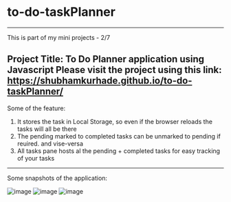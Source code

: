 # to-do-taskPlanner
-------------------------------
This is part of my mini projects - 2/7

Project Title: To Do Planner application using Javascript
Please visit the project using this link: https://shubhamkurhade.github.io/to-do-taskPlanner/
-------------------------------
Some of the feature:
1. It stores the task in Local Storage, so even if the browser reloads the tasks will all be there
2. The pending marked to completed tasks can be unmarked to pending if reuired. and vise-versa
3. All tasks pane hosts al the pending + completed tasks for easy tracking of your tasks
-------------------------------
Some snapshots of the application: 

![image](https://user-images.githubusercontent.com/86063069/232195536-82faf085-8036-4dd9-b265-219b48df9820.png)
![image](https://user-images.githubusercontent.com/86063069/232195570-a29d3266-ba91-4135-83cd-d184240d3b8e.png)
![image](https://user-images.githubusercontent.com/86063069/232195590-26ce8195-1740-4062-bff3-3e99f2ca0374.png)

